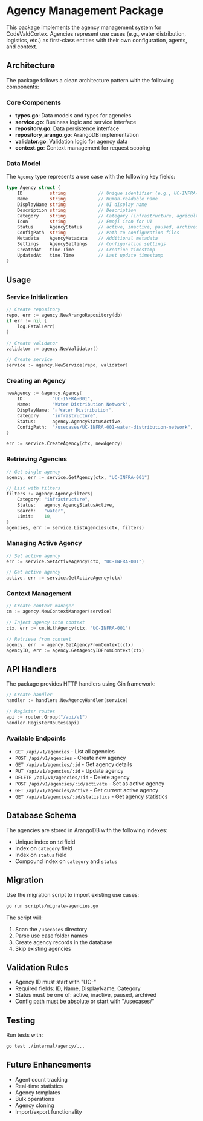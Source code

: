 # Agency Management Package

This package implements the agency management system for CodeValdCortex. Agencies represent use cases (e.g., water distribution, logistics, etc.) as first-class entities with their own configuration, agents, and context.

## Architecture

The package follows a clean architecture pattern with the following components:

### Core Components

- **types.go**: Data models and types for agencies
- **service.go**: Business logic and service interface
- **repository.go**: Data persistence interface
- **repository_arango.go**: ArangoDB implementation
- **validator.go**: Validation logic for agency data
- **context.go**: Context management for request scoping

### Data Model

The `Agency` type represents a use case with the following key fields:

```go
type Agency struct {
    ID          string            // Unique identifier (e.g., UC-INFRA-001)
    Name        string            // Human-readable name
    DisplayName string            // UI display name
    Description string            // Description
    Category    string            // Category (infrastructure, agriculture, etc.)
    Icon        string            // Emoji icon for UI
    Status      AgencyStatus      // active, inactive, paused, archived
    ConfigPath  string            // Path to configuration files
    Metadata    AgencyMetadata    // Additional metadata
    Settings    AgencySettings    // Configuration settings
    CreatedAt   time.Time         // Creation timestamp
    UpdatedAt   time.Time         // Last update timestamp
}
```

## Usage

### Service Initialization

```go
// Create repository
repo, err := agency.NewArangoRepository(db)
if err != nil {
    log.Fatal(err)
}

// Create validator
validator := agency.NewValidator()

// Create service
service := agency.NewService(repo, validator)
```

### Creating an Agency

```go
newAgency := &agency.Agency{
    ID:          "UC-INFRA-001",
    Name:        "Water Distribution Network",
    DisplayName: "💧 Water Distribution",
    Category:    "infrastructure",
    Status:      agency.AgencyStatusActive,
    ConfigPath:  "/usecases/UC-INFRA-001-water-distribution-network",
}

err := service.CreateAgency(ctx, newAgency)
```

### Retrieving Agencies

```go
// Get single agency
agency, err := service.GetAgency(ctx, "UC-INFRA-001")

// List with filters
filters := agency.AgencyFilters{
    Category: "infrastructure",
    Status:   agency.AgencyStatusActive,
    Search:   "water",
    Limit:    10,
}
agencies, err := service.ListAgencies(ctx, filters)
```

### Managing Active Agency

```go
// Set active agency
err := service.SetActiveAgency(ctx, "UC-INFRA-001")

// Get active agency
active, err := service.GetActiveAgency(ctx)
```

### Context Management

```go
// Create context manager
cm := agency.NewContextManager(service)

// Inject agency into context
ctx, err := cm.WithAgency(ctx, "UC-INFRA-001")

// Retrieve from context
agency, err := agency.GetAgencyFromContext(ctx)
agencyID, err := agency.GetAgencyIDFromContext(ctx)
```

## API Handlers

The package provides HTTP handlers using Gin framework:

```go
// Create handler
handler := handlers.NewAgencyHandler(service)

// Register routes
api := router.Group("/api/v1")
handler.RegisterRoutes(api)
```

### Available Endpoints

- `GET /api/v1/agencies` - List all agencies
- `POST /api/v1/agencies` - Create new agency
- `GET /api/v1/agencies/:id` - Get agency details
- `PUT /api/v1/agencies/:id` - Update agency
- `DELETE /api/v1/agencies/:id` - Delete agency
- `POST /api/v1/agencies/:id/activate` - Set as active agency
- `GET /api/v1/agencies/active` - Get current active agency
- `GET /api/v1/agencies/:id/statistics` - Get agency statistics

## Database Schema

The agencies are stored in ArangoDB with the following indexes:

- Unique index on `id` field
- Index on `category` field
- Index on `status` field
- Compound index on `category` and `status`

## Migration

Use the migration script to import existing use cases:

```bash
go run scripts/migrate-agencies.go
```

The script will:
1. Scan the `/usecases` directory
2. Parse use case folder names
3. Create agency records in the database
4. Skip existing agencies

## Validation Rules

- Agency ID must start with "UC-"
- Required fields: ID, Name, DisplayName, Category
- Status must be one of: active, inactive, paused, archived
- Config path must be absolute or start with "/usecases/"

## Testing

Run tests with:

```bash
go test ./internal/agency/...
```

## Future Enhancements

- Agent count tracking
- Real-time statistics
- Agency templates
- Bulk operations
- Agency cloning
- Import/export functionality
